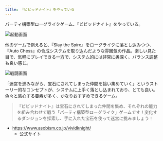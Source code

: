 ```yaml
---
title: 『ビビッドナイト』をやっている
---
```


パーティ構築型ローグライクゲーム、『ビビッドナイト』をやっている。

![](https://i.imgur.com/Sjct0Cah.jpg "起動画面")

他のゲームで例えると、『Slay the Spire』をローグライクに落とし込みつつ、『Auto Chess』の合成システムを取り込んだような雰囲気の作品。楽しい見た目で、気軽にプレイできる一方で、システム的には非常に奥深く、バランス調整も良い感じ。

![](https://i.imgur.com/NCXye1Bh.jpg "戦闘画面")

「迷宮を進みながら、宝石にされてしまった仲間を拾い集めていく」というストーリー的なコンセプトが、システムに上手く落とし込まれており、とても良い。色々と感心する要素が多く、かなりおすすめできるゲーム。

> 『ビビッドナイト』は宝石にされてしまった仲間を集め、それぞれの能力を組み合わせて戦う「パーティ構築型ローグライク」ゲームです！変化するダンジョンを探索し、手に入れた宝石を使って迷宮に挑みましょう！

- <https://www.asobism.co.jp/vividknight/>
    - 公式サイト
